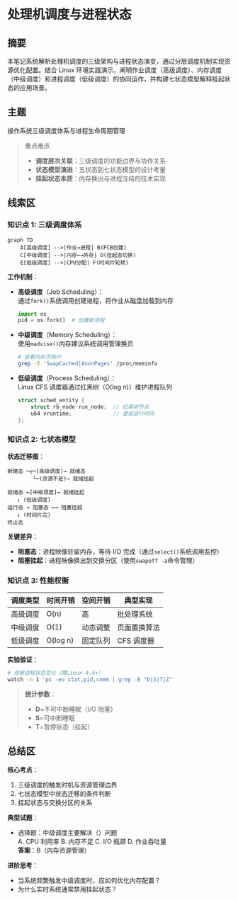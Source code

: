 # 处理机调度与进程状态

## 摘要

本笔记系统解析处理机调度的三级架构与进程状态演变，通过分层调度机制实现资源优化配置。结合 Linux 环境实践演示，阐明作业调度（高级调度）、内存调度（中级调度）和进程调度（低级调度）的协同运作，并构建七状态模型解释挂起状态的应用场景。

## 主题

操作系统三级调度体系与进程生命周期管理

> 重点难点
>
> - **调度层次关联**：三级调度的功能边界与协作关系
> - **状态模型演进**：五状态到七状态模型的设计考量
> - **挂起状态本质**：内存换出与进程冻结的技术实现

## 线索区

### 知识点 1: 三级调度体系

```mermaid
graph TD
    A[高级调度] -->|作业→进程| B(PCB创建)
    C[中级调度] -->|内存←→外存| D(挂起态切换)
    E[低级调度] -->|CPU分配| F(时间片轮转)
```

**工作机制**：

- **高级调度**（Job Scheduling）：  
  通过`fork()`系统调用创建进程，将作业从磁盘加载到内存

  ```python
  import os
  pid = os.fork()  # 创建新进程
  ```

- **中级调度**（Memory Scheduling）：  
  使用`madvise()`内存建议系统调用管理换页

  ```bash
  # 查看内存页统计
  grep -E 'SwapCached|AnonPages' /proc/meminfo
  ```

- **低级调度**（Process Scheduling）：  
  Linux CFS 调度器通过红黑树（O(log n)）维护进程队列

  ```c
  struct sched_entity {
      struct rb_node run_node;  // 红黑树节点
      u64 vruntime;             // 虚拟运行时间
  };
  ```

### 知识点 2: 七状态模型

**状态迁移图**：

```text
新建态 ─┬─(高级调度)→ 就绪态
        └─(资源不足)→ 就绪挂起

就绪态 ←[中级调度]→ 就绪挂起
   ↓ (低级调度)
运行态 → 阻塞态 ←→ 阻塞挂起
   ↓ (时间片完)
终止态
```

**关键差异**：

- **阻塞态**：进程映像驻留内存，等待 I/O 完成（通过`select()`系统调用监控）
- **阻塞挂起**：进程映像换出到交换分区（使用`swapoff -a`命令管理）

### 知识点 3: 性能权衡

| 调度类型 | 时间开销 | 空间开销 | 典型实现     |
| -------- | -------- | -------- | ------------ |
| 高级调度 | O(n)     | 高       | 批处理系统   |
| 中级调度 | O(1)     | 动态调整 | 页面置换算法 |
| 低级调度 | O(log n) | 固定队列 | CFS 调度器   |

**实验验证**：

```bash
# 观察进程状态变化（需Linux 4.4+）
watch -n 1 'ps -eo stat,pid,comm | grep -E "D|S|T|Z"'
```

> **统计参数**：
>
> - **D**=不可中断睡眠（I/O 阻塞）
> - **S**=可中断睡眠
> - **T**=暂停状态（挂起）

## 总结区

**核心考点**：

1. 三级调度的触发时机与资源管理边界
2. 七状态模型中状态迁移的条件判断
3. 挂起状态与交换分区的关系

**典型试题**：

- 选择题：中级调度主要解决（）问题  
  A. CPU 利用率 B. 内存不足 C. I/O 瓶颈 D. 作业吞吐量  
  **答案**：B（内存资源管理）

**进阶思考**：

- 当系统频繁触发中级调度时，应如何优化内存配置？
- 为什么实时系统通常禁用挂起状态？
